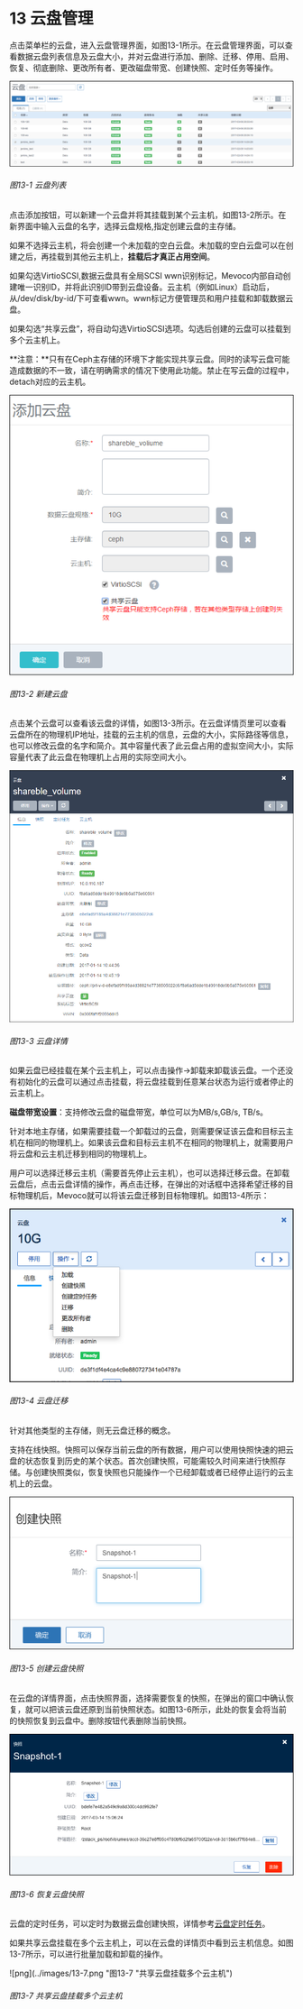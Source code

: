 # 13 云盘管理

点击菜单栏的云盘，进入云盘管理界面，如图13-1所示。在云盘管理界面，可以查看数据云盘列表信息及云盘大小，并对云盘进行添加、删除、迁移、停用、启用、恢复、彻底删除、更改所有者、更改磁盘带宽、创建快照、定时任务等操作。

![png](../images/13-1.png "图13-1  云盘列表")
###### 图13-1  云盘列表

点击添加按钮，可以新建一个云盘并将其挂载到某个云主机，如图13-2所示。在新界面中输入云盘的名字，选择云盘规格,指定创建云盘的主存储。

如果不选择云主机，将会创建一个未加载的空白云盘。未加载的空白云盘可以在创建之后，再挂载到其他云主机上，**挂载后才真正占用空间**。

如果勾选VirtioSCSI,数据云盘具有全局SCSI wwn识别标记，Mevoco内部自动创建唯一识别ID，并将此识别ID带到云盘设备。云主机（例如Linux）启动后，从/dev/disk/by-id/下可查看wwn。wwn标记方便管理员和用户挂载和卸载数据云盘。

如果勾选“共享云盘”，将自动勾选VirtioSCSI选项。勾选后创建的云盘可以挂载到多个云主机上。

**注意：**只有在Ceph主存储的环境下才能实现共享云盘。同时的读写云盘可能造成数据的不一致，请在明确需求的情况下使用此功能。禁止在写云盘的过程中，detach对应的云主机。

![png](../images/13-2.png "图13-2  新建云盘")
###### 图13-2  新建云盘

点击某个云盘可以查看该云盘的详情，如图13-3所示。在云盘详情页里可以查看云盘所在的物理机IP地址，挂载的云主机的信息，云盘的大小，实际路径等信息，也可以修改云盘的名字和简介。其中容量代表了此云盘占用的虚拟空间大小，实际容量代表了此云盘在物理机上占用的实际空间大小。

![png](../images/13-3.png "图13-3  云盘详情")
###### 图13-3  云盘详情

如果云盘已经挂载在某个云主机上，可以点击操作->卸载来卸载该云盘。一个还没有初始化的云盘可以通过点击挂载，将云盘挂载到任意某台状态为运行或者停止的云主机上。

**磁盘带宽设置**：支持修改云盘的磁盘带宽，单位可以为MB/s,GB/s,
TB/s。

针对本地主存储，如果需要挂载一个卸载过的云盘，则需要保证该云盘和目标云主机在相同的物理机上。如果该云盘和目标云主机不在相同的物理机上，就需要用户将云盘和云主机迁移到相同的物理机上。

用户可以选择迁移云主机（需要首先停止云主机），也可以选择迁移云盘。在卸载云盘后，点击云盘详情的操作，再点击迁移，在弹出的对话框中选择希望迁移的目标物理机后，Mevoco就可以将该云盘迁移到目标物理机。如图13-4所示：

![png](../images/13-4.png "图13-4  云盘迁移")
###### 图13-4  云盘迁移

针对其他类型的主存储，则无云盘迁移的概念。

支持在线快照。快照可以保存当前云盘的所有数据，用户可以使用快照快速的把云盘的状态恢复到历史的某个状态。首次创建快照，可能需较久时间来进行快照存储。与创建快照类似，恢复快照也只能操作一个已经卸载或者已经停止运行的云主机上的云盘。

![png](../images/13-5.png "图13-5  创建云盘快照")
###### 图13-5  创建云盘快照

在云盘的详情界面，点击快照界面，选择需要恢复的快照，在弹出的窗口中确认恢复，就可以把该云盘还原到当前快照状态。如图13-6所示，此处的恢复会将当前的快照恢复到云盘中。删除按钮代表删除当前快照。

![png](../images/13-6.png "图13-6  恢复云盘快照")
###### 图13-6  恢复云盘快照

云盘的定时任务，可以定时为数据云盘创建快照，详情参考[云盘定时任务](/Schedule/volume-schedule.md)。

如果共享云盘挂载在多个云主机上，可以在云盘的详情页中看到云主机信息。如图13-7所示，可以进行批量加载和卸载的操作。

![png](../images/13-7.png "图13-7  "共享云盘挂载多个云主机")
###### 图13-7  共享云盘挂载多个云主机


